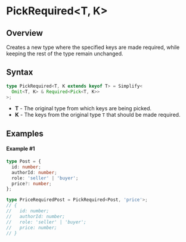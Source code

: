 # PickRequired\<T, K>

## Overview

Creates a new type where the specified keys are made required, while keeping the rest of the type remain unchanged.

## Syntax

```ts
type PickRequired<T, K extends keyof T> = Simplify<
  Omit<T, K> & Required<Pick<T, K>>
>;
```

- **T** - The original type from which keys are being picked.
- **K** - The keys from the original type `T` that should be made required.

## Examples

#### Example #1

```ts
type Post = {
  id: number;
  authorId: number;
  role: 'seller' | 'buyer';
  price?: number;
};

type PriceRequiredPost = PickRequired<Post, 'price'>;
// {
//   id: number;
//   authorId: number;
//   role: 'seller' | 'buyer';
//   price: number;
// }
```
